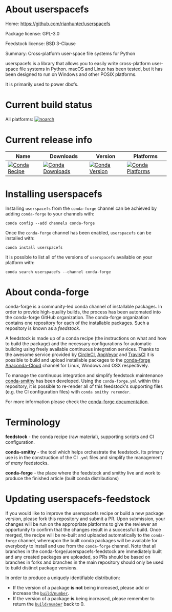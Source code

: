 About userspacefs
=================

Home: https://github.com/rianhunter/userspacefs

Package license: GPL-3.0

Feedstock license: BSD 3-Clause

Summary: Cross-platform user-space file systems for Python

userspacefs is a library that allows you to easily write cross-platform
user-space file systems in Python. macOS and Linux has been tested, but it
has been designed to run on Windows and other POSIX platforms.

It is primarily used to power dbxfs.


Current build status
====================

All platforms:
[![noarch](https://img.shields.io/circleci/project/github/conda-forge/userspacefs-feedstock/master.svg?label=noarch)](https://circleci.com/gh/conda-forge/userspacefs-feedstock)

Current release info
====================

| Name | Downloads | Version | Platforms |
| --- | --- | --- | --- |
| [![Conda Recipe](https://img.shields.io/badge/recipe-userspacefs-green.svg)](https://anaconda.org/conda-forge/userspacefs) | [![Conda Downloads](https://img.shields.io/conda/dn/conda-forge/userspacefs.svg)](https://anaconda.org/conda-forge/userspacefs) | [![Conda Version](https://img.shields.io/conda/vn/conda-forge/userspacefs.svg)](https://anaconda.org/conda-forge/userspacefs) | [![Conda Platforms](https://img.shields.io/conda/pn/conda-forge/userspacefs.svg)](https://anaconda.org/conda-forge/userspacefs) |

Installing userspacefs
======================

Installing `userspacefs` from the `conda-forge` channel can be achieved by adding `conda-forge` to your channels with:

```
conda config --add channels conda-forge
```

Once the `conda-forge` channel has been enabled, `userspacefs` can be installed with:

```
conda install userspacefs
```

It is possible to list all of the versions of `userspacefs` available on your platform with:

```
conda search userspacefs --channel conda-forge
```


About conda-forge
=================

conda-forge is a community-led conda channel of installable packages.
In order to provide high-quality builds, the process has been automated into the
conda-forge GitHub organization. The conda-forge organization contains one repository
for each of the installable packages. Such a repository is known as a *feedstock*.

A feedstock is made up of a conda recipe (the instructions on what and how to build
the package) and the necessary configurations for automatic building using freely
available continuous integration services. Thanks to the awesome service provided by
[CircleCI](https://circleci.com/), [AppVeyor](https://www.appveyor.com/)
and [TravisCI](https://travis-ci.org/) it is possible to build and upload installable
packages to the [conda-forge](https://anaconda.org/conda-forge)
[Anaconda-Cloud](https://anaconda.org/) channel for Linux, Windows and OSX respectively.

To manage the continuous integration and simplify feedstock maintenance
[conda-smithy](https://github.com/conda-forge/conda-smithy) has been developed.
Using the ``conda-forge.yml`` within this repository, it is possible to re-render all of
this feedstock's supporting files (e.g. the CI configuration files) with ``conda smithy rerender``.

For more information please check the [conda-forge documentation](https://conda-forge.org/docs/).

Terminology
===========

**feedstock** - the conda recipe (raw material), supporting scripts and CI configuration.

**conda-smithy** - the tool which helps orchestrate the feedstock.
                   Its primary use is in the construction of the CI ``.yml`` files
                   and simplify the management of *many* feedstocks.

**conda-forge** - the place where the feedstock and smithy live and work to
                  produce the finished article (built conda distributions)


Updating userspacefs-feedstock
==============================

If you would like to improve the userspacefs recipe or build a new
package version, please fork this repository and submit a PR. Upon submission,
your changes will be run on the appropriate platforms to give the reviewer an
opportunity to confirm that the changes result in a successful build. Once
merged, the recipe will be re-built and uploaded automatically to the
`conda-forge` channel, whereupon the built conda packages will be available for
everybody to install and use from the `conda-forge` channel.
Note that all branches in the conda-forge/userspacefs-feedstock are
immediately built and any created packages are uploaded, so PRs should be based
on branches in forks and branches in the main repository should only be used to
build distinct package versions.

In order to produce a uniquely identifiable distribution:
 * If the version of a package **is not** being increased, please add or increase
   the [``build/number``](https://conda.io/docs/user-guide/tasks/build-packages/define-metadata.html#build-number-and-string).
 * If the version of a package **is** being increased, please remember to return
   the [``build/number``](https://conda.io/docs/user-guide/tasks/build-packages/define-metadata.html#build-number-and-string)
   back to 0.
